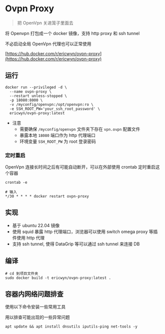 # Ovpn Proxy

> 把 OpenVpn 关进笼子里面去



将 Openvpn 打包成一个 docker 镜像，支持 http proxy 和 ssh tunnel

不必启动全局 OpenVpn 代理也可以正常使用


[https://hub.docker.com/r/ericwyn/ovpn-proxy](https://hub.docker.com/r/ericwyn/ovpn-proxy)


## 运行
```
docker run --privileged -d \
  --name ovpn-proxy \
  --restart unless-stopped \
  -p 18080:8000 \
  -v /myconfig/openvpn:/opt/openvpn:ro \
  -e SSH_ROOT_PW='your_ssh_root_password' \
  ericwyn/ovpn-proxy:latest
```

- 注意
    - 需要确保 `/myconfig/openvpn` 文件夹下存在 `vpn.ovpn` 配置文件
    - 暴露本地 `18080` 端口作为 http 代理端口
    - 环境变量 `SSH_ROOT_PW` 为 root 登录密码


### 定时重启
OpenVpn 连接长时间之后有可能自动断开，可以在外部使用 crontab 定时重启这个容器
```
crontab -e

# 输入
*/30 * * * * docker restart ovpn-proxy
``` 

## 实现
- 基于 ubuntu 22.04 镜像
- 使用 squid 暴露 http 代理端口，浏览器可以使用 switch omega proxy 等插件使用 http 代理 
- 支持 ssh tunnel, 使得 DataGrip 等可以通过 ssh tunnel 来连接 DB

## 编译
```
# cd 到项目文件夹
sudo docker build -t ericwyn/ovpn-proxy:latest .
```


## 容器内网络问题排查
使用以下命令安装一些常用工具

用以排查可能出现的一些异常问题
```
apt update && apt install dnsutils iputils-ping net-tools -y
```


